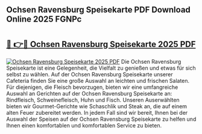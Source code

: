 ## Ochsen Ravensburg Speisekarte PDF Download Online 2025 FGNPc

# <h2><a href="http://gce2fah.nevu.top/?p=Ochsen+Ravensburg+Speisekarte">🔗 👉🔴 Ochsen Ravensburg Speisekarte 2025 PDF</a></h2>

[![Ochsen Ravensburg Speisekarte 2025 PDF](https://i.imgur.com/dBaPXMq.png)](http://gce2fah.nevu.top/?p=Ochsen+Ravensburg+Speisekarte)
Die Ochsen Ravensburg Speisekarte ist eine Gelegenheit, die Vielfalt zu genießen und etwas für sich selbst zu wählen. Auf der Ochsen Ravensburg Speisekarte unserer Cafeteria finden Sie eine große Auswahl an leichten und frischen Salaten. Für diejenigen, die Fleisch bevorzugen, bieten wir eine umfangreiche Auswahl an Gerichten auf der Ochsen Ravensburg Speisekarte an: Rindfleisch, Schweinefleisch, Huhn und Fisch. Unseren Auserwählten bieten wir Gourmet-Gerichte wie Schaschlik und Steak an, die auf einem alten Feuer zubereitet werden. In jedem Fall sind wir bereit, Ihnen bei der Auswahl der Speisen auf der Ochsen Ravensburg Speisekarte zu helfen und Ihnen einen komfortablen und komfortablen Service zu bieten.
